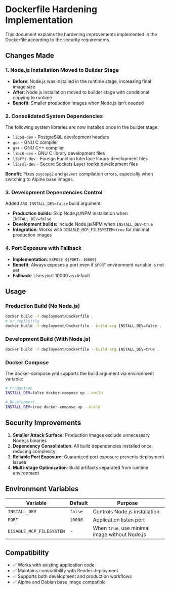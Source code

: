 # Dockerfile Hardening Implementation

This document explains the hardening improvements implemented in the Dockerfile according to the security requirements.

## Changes Made

### 1. Node.js Installation Moved to Builder Stage
- **Before**: Node.js was installed in the runtime stage, increasing final image size
- **After**: Node.js installation moved to builder stage with conditional copying to runtime
- **Benefit**: Smaller production images when Node.js isn't needed

### 2. Consolidated System Dependencies
The following system libraries are now installed once in the builder stage:
- `libpq-dev` - PostgreSQL development headers
- `gcc` - GNU C compiler
- `g++` - GNU C++ compiler  
- `libc6-dev` - GNU C library development files
- `libffi-dev` - Foreign Function Interface library development files
- `libssl-dev` - Secure Sockets Layer toolkit development files

**Benefit**: Fixes `psycopg2` and `gevent` compilation errors, especially when switching to Alpine base images.

### 3. Development Dependencies Control
Added `ARG INSTALL_DEV=false` build argument:
- **Production builds**: Skip Node.js/NPM installation when `INSTALL_DEV=false`
- **Development builds**: Include Node.js/NPM when `INSTALL_DEV=true`
- **Integration**: Works with `DISABLE_MCP_FILESYSTEM=true` for minimal production images

### 4. Port Exposure with Fallback
- **Implementation**: `EXPOSE ${PORT:-10000}`
- **Benefit**: Always exposes a port even if `$PORT` environment variable is not set
- **Fallback**: Uses port 10000 as default

## Usage

### Production Build (No Node.js)
```bash
docker build -f deployment/Dockerfile .
# or explicitly
docker build -f deployment/Dockerfile --build-arg INSTALL_DEV=false .
```

### Development Build (With Node.js)
```bash
docker build -f deployment/Dockerfile --build-arg INSTALL_DEV=true .
```

### Docker Compose
The docker-compose.yml supports the build argument via environment variable:

```bash
# Production
INSTALL_DEV=false docker-compose up --build

# Development  
INSTALL_DEV=true docker-compose up --build
```

## Security Improvements

1. **Smaller Attack Surface**: Production images exclude unnecessary Node.js binaries
2. **Dependency Consolidation**: All build dependencies installed once, reducing complexity
3. **Reliable Port Exposure**: Guaranteed port exposure prevents deployment issues
4. **Multi-stage Optimization**: Build artifacts separated from runtime environment

## Environment Variables

| Variable | Default | Purpose |
|----------|---------|---------|
| `INSTALL_DEV` | `false` | Controls Node.js installation |
| `PORT` | `10000` | Application listen port |
| `DISABLE_MCP_FILESYSTEM` | - | When `true`, use minimal image without Node.js |

## Compatibility

- ✅ Works with existing application code
- ✅ Maintains compatibility with Render deployment
- ✅ Supports both development and production workflows
- ✅ Alpine and Debian base image compatible

